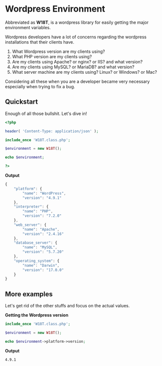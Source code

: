 # Wordpress Environment

Abbreviated as **W18T**, is a wordpress library for easily getting the major environment variables.

Wordpress developers have a lot of concerns regarding the wordpress installations that their clients have.
1. What Wordpress version are my clients using?
2. What PHP version are my clients using?
3. Are my clients using Apache? or nginx? or IIS? and what version?
4. Are my clients using MySQL? or MariaDB? and what version?
5. What server machine are my clients using? Linux? or Windows? or Mac?

Considering all these when you are a developer became very necessary especially when trying to fix a bug.

## Quickstart

Enough of all those bullshit. Let's dive in!

```php
<?php

header( 'Content-Type: application/json' );

include_once 'W18T.class.php';

$environment = new W18T();

echo $environment;

?>
```

**Output**
```javascript
{
    "platform": {
        "name": "WordPress",
        "version": "4.9.1"
    },
    "interpreter": {
        "name": "PHP",
        "version": "7.2.0"
    },
    "web_server": {
        "name": "Apache",
        "version": "2.4.16"
    },
    "database_server": {
        "name": "MySQL",
        "version": "5.7.20"
    },
    "operating_system": {
        "name": "Darwin",
        "version": "17.0.0"
    }
}
```

## More examples

Let's get rid of the other stuffs and focus on the actual values.

**Getting the Wordpress version**

```php
include_once 'W18T.class.php';

$environment = new W18T();

echo $environment->platform->version;
```
**Output**
```
4.9.1
```